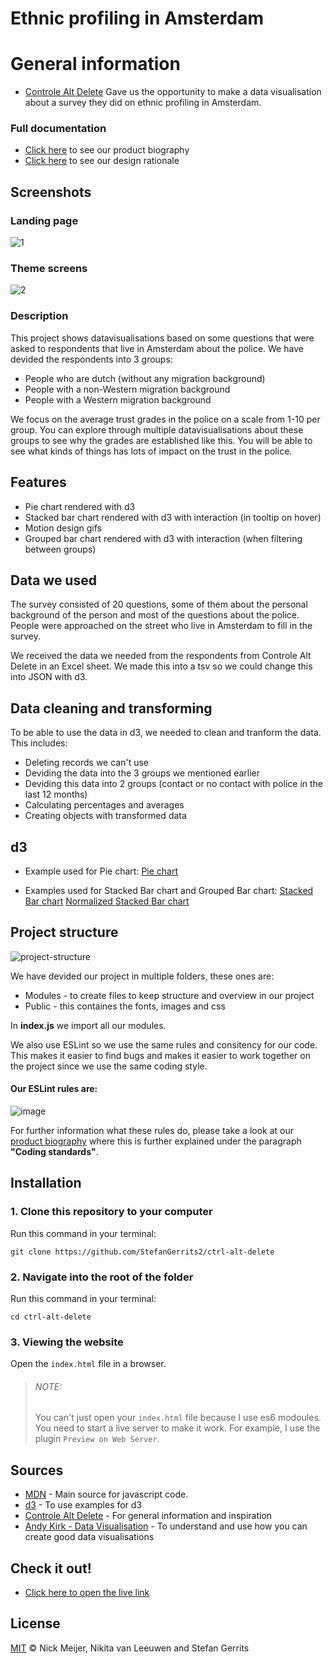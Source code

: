 # Ethnic profiling in Amsterdam

# General information

* [Controle Alt Delete](https://controlealtdelete.nl/) Gave us the opportunity to make a data visualisation about a survey they did on ethnic profiling in Amsterdam.

### Full documentation

* [Click here]() to see our product biography
* [Click here]() to see our design rationale

## Screenshots

### Landing page
![1](https://user-images.githubusercontent.com/45566396/72608412-e4e36300-3922-11ea-803e-f77c802f0690.png)

### Theme screens
![2](https://user-images.githubusercontent.com/45566396/72608582-4572a000-3923-11ea-8c09-6d9de5056ae3.png)

### Description

This project shows datavisualisations based on some questions that were asked to respondents that live in Amsterdam about the police. We have devided the respondents into 3 groups:
* People who are dutch (without any migration background)
* People with a non-Western migration background
* People with a Western migration background

We focus on the average trust grades in the police on a scale from 1-10 per group. You can explore through multiple datavisualisations about these groups to see why the grades are established like this. You will be able to see what kinds of things has lots of impact on the trust in the police.

## Features

* Pie chart rendered with d3
* Stacked bar chart rendered with d3 with interaction (in tooltip on hover)
* Motion design gifs
* Grouped bar chart rendered with d3 with interaction (when filtering between groups)

## Data we used

The survey consisted of 20 questions, some of them about the personal background of the person and most of the questions about the police. People were approached on the street who live in Amsterdam to fill in the survey.

We received the data we needed from the respondents from Controle Alt Delete in an Excel sheet. We made this into a tsv so we could change this into JSON with d3.

## Data cleaning and transforming

To be able to use the data in d3, we needed to clean and tranform the data. This includes:
* Deleting records we can't use
* Deviding the data into the 3 groups we mentioned earlier
* Deviding this data into 2 groups (contact or no contact with police in the last 12 months)
* Calculating percentages and averages
* Creating objects with transformed data

## d3

* Example used for Pie chart:
[Pie chart](https://observablehq.com/@d3/pie-chart)

* Examples used for Stacked Bar chart and Grouped Bar chart:
[Stacked Bar chart](https://observablehq.com/@d3/stacked-bar-chart)
[Normalized Stacked Bar chart](https://observablehq.com/@d3/stacked-normalized-horizontal-bar)


## Project structure

![project-structure](https://user-images.githubusercontent.com/45566396/72612976-98058980-392e-11ea-8267-c5e6b050d0ed.png)

We have devided our project in multiple folders, these ones are:
* Modules - to create files to keep structure and overview in our project
* Public - this containes the fonts, images and css

In **index.js** we import all our modules.

We also use ESLint so we use the same rules and consitency for our code. This makes it easier to find bugs and makes it easier to work together on the project since we use the same coding style.

#### Our ESLint rules are:

![image](https://user-images.githubusercontent.com/45566396/72613363-97212780-392f-11ea-838d-c76eaa51f943.png)

For further information what these rules do, please take a look at our [product biography]() where this is further explained under the paragraph **"Coding standards"**.


## Installation

### 1. Clone this repository to your computer
Run this command in your terminal:

`git clone https://github.com/StefanGerrits2/ctrl-alt-delete`
### 2. Navigate into the root of the folder
Run this command in your terminal:

`cd ctrl-alt-delete`

### 3. Viewing the website
Open the `index.html` file in a browser.

>
> ###### NOTE:
> You can't just open your `index.html` file because I use es6 modoules. You need to start a live server to make it work. For example, I use the plugin `Preview on Web Server`.

## Sources

* [MDN](https://developer.mozilla.org/nl/) - Main source for javascript code.
* [d3](https://d3js.org/) - To use examples for d3
* [Controle Alt Delete](https://controlealtdelete.nl/) - For general information and inspiration
* [Andy Kirk - Data Visualisation](https://www.bol.com/nl/f/data-visualisation/9200000037335441/) - To understand and use how you can create good data visualisations

## Check it out!

* [Click here to open the live link](https://stefangerrits2.github.io/ctrl-alt-delete/)

## License

[MIT](https://github.com/StefanGerrits2/ctrl-alt-delete/blob/master/LICENSE.txt) © Nick Meijer, Nikita van Leeuwen and Stefan Gerrits